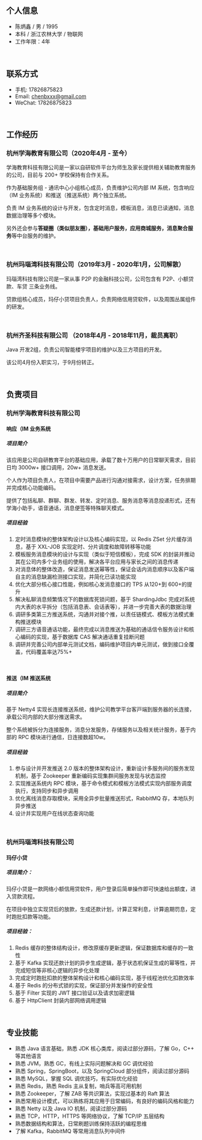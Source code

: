 

## 个人信息

 - 陈炳鑫 / 男 / 1995
 - 本科 / 浙江农林大学 / 物联网
 - 工作年限：4年

<br>

## 联系方式

- 手机: 17826875823
- Email: chenbxxx@gmail.com
- WeChat: 17826875823

<br>

## 工作经历

### 杭州学海教育有限公司（2020年4月 - 至今）

学海教育科技有限公司是一家以自研软件平台为师生及家长提供相关辅助教育服务的公司，目前与 200+ 学校保持有合作关系。

作为基础服务组 - 通讯中⼼小组核心成员，负责维护公司内部 IM 系统，包含响应（IM 业务系统）和推送（推送系统）两个独立系统。

负责 IM 业务系统的设计与开发，包含定时消息，模板消息，消息已读通知，消息数据治理等多个模块。

另外还会参与**答疑圈（类似朋友圈），基础用户服务，应用商城服务，消息聚合服务**等中台服务的维护。

<br>

### 杭州玛瑙湾科技有限公司（2019年3月 - 2020年1月，公司解散）

玛瑙湾科技有限公司是一家从事 P2P 的金融科技公司，公司包含有 P2P、小额贷款、车贷 三条业务线。

贷款组核心成员，玛仔小贷项目负责人，负责网络信用贷软件，以及周围丛属组件的研发。

<br>

### 杭州齐圣科技有限公司 （2018年4月 - 2018年11月，裁员离职）

Java 开发2组，负责公司智能楼宇项目的维护以及三方项目的开发。

该公司4月份入职实习，于9月份转正。

<br>

## 负责项目

### 杭州学海教育科技有限公司

#### 响应（IM 业务系统

##### 项目简介

该应用是公司自研教育平台的基础应用，承载了数十万用户的日常聊天需求，目前日均 3000w+ 接口调用，20w+ 消息发送。

个人作为项目负责人，在项目中需要产品进行沟通对接需求，设计方案，任务排期并完成核心功能编码。

 提供了包括私聊、群聊、群发、转发、定时消息、服务消息等消息投递形式，还有学海小助手，语音通话，消息便签等特殊聊天模式。

##### 项目经验

1. 定时消息模块的整体架构设计以及核心编码实现，以 Redis ZSet 分片缓存消息，基于 XXL-JOB 实现定时、分片调度和故障转移等功能
1. 模板服务消息模块的设计与实现（类似于短信模板），完成 SDK 的封装并推动其在公司内多个业务组的使用，解决各平台应用与家长之间的消息传递
1. 对消息体的整体改造，保证消息发送幂等性，保证会话内消息顺序以及客户端自主的消息缺漏检测接口实现，并简化已读功能实现
1. 优化大部分核心接口性能，例如核心发消息接口的 TPS 从120+到 600+的提升 
4. 解决私聊消息频繁情况下的数据库死锁问题，基于 ShardingJdbc 完成对系统内大表的水平拆分（包括消息表、会话表等），并进一步完善大表的数据治理
5. 调研多类第三方推送系统，沟通并对接个推，以责任链模式、模板方法模式重构推送模块
6. 调研三方语音通话功能，最终完成以消息推送为基础的通话信令服务设计和核心编码的实现，基于数据库 CAS 解决通话重复挂断问题
6. 调研并完善公司内部单元测试文档，编码维护项目内单元测试，做到接口全覆盖，代码覆盖率达75%+

<br>

#### 推送（IM 推送系统

##### 项⽬简介

基于 Netty4 实现⻓连接推送系统，维护公司教学平台客⼾端到服务器的⻓连接，承载公司内部的大部分推送需求。

整个系统被拆分为连接服务，消息分发服务，存储服务以及相关统计服务，基于内部的 RPC 模块进行通信，日连接数超10w。

##### 项目经验

1. 参与设计并开发推送 2.0 版本的整体架构设计，重新设计多服务间的服务发现机制，基于 Zookeeper 重新编码实现集群间服务发现与状态监控
1. 实现推送系统内 RPC 模块，基于命令模式和模板方法模式实现内部服务调度执行，支持同步和异步调用
1. 优化离线消息存取模块，采用全异步批量推送形式，RabbitMQ 存，本地队列异步推送
1. 设计并实现用户在线状态查询功能

<br>

### 杭州玛瑙湾科技有限公司

#### 玛仔小贷

##### 项目简介： 

玛仔小贷是一款网络小额信用贷软件，用户登录后简单操作即可快速给出额度，进入贷款流程。

在项目中独立实现贷后的放款，生成还款计划，计算正常利息，计算逾期罚息，定时跑批扣款等功能。

##### 项目经验：

1. Redis 缓存的整体结构设计，修改原缓存更新逻辑，保证数据库和缓存的一致性
1. 基于 Kafka 实现还款计划的异步生成逻辑，基于状态机保证生成的幂等性，并完成短信等非核心逻辑的异步化处理
2. 完成定时跑批扣款的整体架构设计和核心编码实现，基于线程池优化扣款效率
3. 基于 Redis 的分布式锁的实现，保证部分并发操作的安全性
4. 基于 Filter 实现的 JWT 接口验证以及请求加密逻辑
4. 基于 HttpClient 封装内部网络调用逻辑

<br>

## 专业技能

- 熟悉  Java 语言基础，熟悉 JDK 核心类库，阅读过部分源码，了解 Go，C++  等其他语言
- 熟悉 JVM，熟悉 GC，有线上实际问题解决和 GC 调优经验
- 熟悉 Spring，SpringBoot，以及 SpringCloud 部分组件，阅读过部分源码
- 熟悉 MySQL，掌握 SQL 调优技巧，有实际优化经验
- 熟悉 Redis，熟悉 Redis 主从复制，哨兵等高可用机制
- 熟悉 Zookeeper，了解 ZAB 等共识算法，实现过基本的 Raft 算法 
- 熟悉常用设计模式，可以熟练将其应用于日常编码，有良好的编码风格和能力
- 熟悉 Netty 以及 Java IO 机制，阅读过部分源码
- 熟悉 TCP，HTTP，HTTPS 等⽹络协议，了解 TCP/IP 五层结构
- 熟悉数据结构和算法，日常刷题训练保持活跃的编程思维
- 了解 Kafka，RabbitMQ 等常用消息队列中间件

